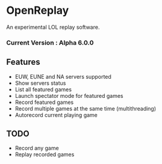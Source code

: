 # OpenReplay
An experimental LOL replay software.

### Current Version : Alpha 6.0.0

## Features

- EUW, EUNE and NA servers supported
- Show servers status
- List all featured games
- Launch spectator mode for featured games
- Record featured games
- Record multiple games at the same time (multithreading)
- Autorecord current playing game

## TODO

- Record any game
- Replay recorded games
